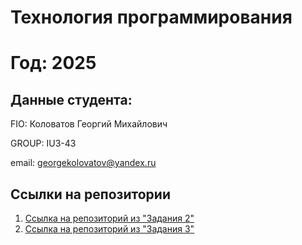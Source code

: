 # Технология программирования
# Год: 2025

## Данные студента:

FIO: Коловатов Георгий Михайлович

GROUP: IU3-43

email: georgekolovatov@yandex.ru

## Ссылки на репозитории



1. [Ссылка на репозиторий из "Задания 2"](https://github.com/GermaValid/TP.HomeWork)
2. [Ссылка на репозиторий из "Задания 3"](https://github.com/GermaValid/Heroes_of_IU3)